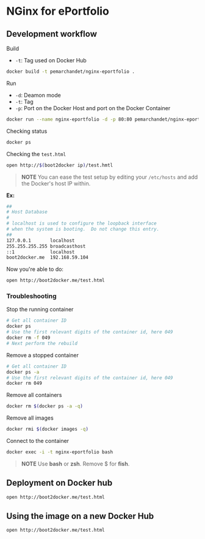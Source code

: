 # NGinx for ePortfolio
## Development workflow
Build
- `-t`: Tag used on Docker Hub
```bash
docker build -t pemarchandet/nginx-eportfolio .
```
Run
- `-d`: Deamon mode
- `-t`: Tag
- `-p`: Port on the Docker Host and port on the Docker Container
```bash
docker run --name nginx-eportfolio -d -p 80:80 pemarchandet/nginx-eportfolio
```
Checking status
```bash
docker ps
```
Checking the `test.html`
```bash
open http://$(boot2docker ip)/test.hmtl
```

> **NOTE**
  You can ease the test setup by editing your `/etc/hosts` and add the
  Docker's host IP within.

  **Ex:**
  ```bash
  ##
  # Host Database
  #
  # localhost is used to configure the loopback interface
  # when the system is booting.  Do not change this entry.
  ##
  127.0.0.1       localhost
  255.255.255.255 broadcasthost
  ::1             localhost
  boot2docker.me  192.168.59.104
  ```
  Now you're able to do:
  ```bash
  open http://boot2docker.me/test.html
  ```
### Troubleshooting
Stop the running container
```bash
# Get all container ID
docker ps
# Use the first relevant digits of the container id, here 049
docker rm -f 049
# Next perform the rebuild
```
Remove a stopped container
```bash
# Get all container ID
docker ps -a
# Use the first relevant digits of the container id, here 049
docker rm 049
```
Remove all containers
```bash
docker rm $(docker ps -a -q)
```
Remove all images
```bash
docker rmi $(docker images -q)
```
Connect to the container
```bash
docker exec -i -t nginx-eportfolio bash
```

> **NOTE** Use **bash** or **zsh**. Remove $ for **fish**.

## Deployment on Docker hub
```bash
open http://boot2docker.me/test.html
```

## Using the image on a new Docker Hub
```bash
open http://boot2docker.me/test.html
```
